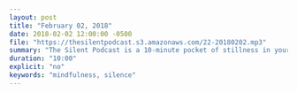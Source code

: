 ```yaml
---
layout: post
title: "February 02, 2018"
date: 2018-02-02 12:00:00 -0500
file: "https://thesilentpodcast.s3.amazonaws.com/22-20180202.mp3"
summary: "The Silent Podcast is a 10-minute pocket of stillness in your day. Listen to it at a set time every day, in the middle of a busy commute, or when you simply need a break from all of the hustle and bustle of distraction around you."
duration: "10:00"
explicit: "no"
keywords: "mindfulness, silence"
---
```

